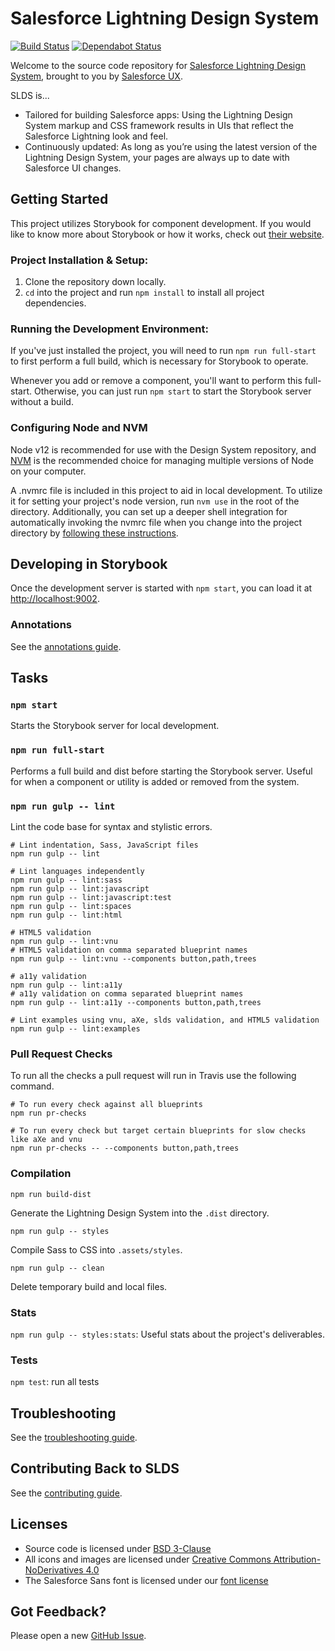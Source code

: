 # Salesforce Lightning Design System

[![Build Status](https://travis-ci.org/salesforce-ux/design-system.svg?branch=master)](https://travis-ci.org/salesforce-ux/design-system)
[![Dependabot Status](https://api.dependabot.com/badges/status?host=github&repo=salesforce-ux/design-system-internal&identifier=41938205)](https://dependabot.com)

Welcome to the source code repository for [Salesforce Lightning Design System](http://getslds.com/), brought to you by [Salesforce UX](https://twitter.com/salesforceux).

SLDS is...

* Tailored for building Salesforce apps: Using the Lightning Design System markup and CSS framework results in UIs that reflect the Salesforce Lightning look and feel.
* Continuously updated: As long as you’re using the latest version of the Lightning Design System, your pages are always up to date with Salesforce UI changes.

## Getting Started

This project utilizes Storybook for component development. If you would like to know more about Storybook or how it works, check out [their website](https://storybook.js.org/).

### **Project Installation & Setup:**

1. Clone the repository down locally.
2. `cd` into the project and run `npm install` to install all project dependencies.

### Running the Development Environment:

If you've just installed the project, you will need to run `npm run full-start` to first perform a full build, which is necessary for Storybook to operate.

Whenever you add or remove a component, you'll want to perform this full-start. Otherwise, you can just run `npm start` to start the Storybook server without a build.

### Configuring Node and NVM

Node v12 is recommended for use with the Design System repository, and [NVM](http://nvm.sh/) is the recommended choice for managing multiple versions of Node on your computer.

A .nvmrc file is included in this project to aid in local development. To utilize it for setting your project's node version, run `nvm use` in the root of the directory. 
Additionally, you can set up a deeper shell integration for automatically invoking the nvmrc file when you change into the project directory by 
[following these instructions](https://github.com/nvm-sh/nvm#deeper-shell-integration).

## Developing in Storybook

Once the development server is started with `npm start`, you can load it at [http://localhost:9002](http://localhost:9002/).

### Annotations

See the [annotations guide](https://github.com/salesforce-ux/design-system-internal/blob/226-summer-20/guidelines/ANNOTATIONS.md).

## Tasks

### `npm start`

Starts the Storybook server for local development.

### `npm run full-start`

Performs a full build and dist before starting the Storybook server. Useful for when a component or utility is added or removed from the system.

### `npm run gulp -- lint`

Lint the code base for syntax and stylistic errors.

```
# Lint indentation, Sass, JavaScript files
npm run gulp -- lint

# Lint languages independently
npm run gulp -- lint:sass
npm run gulp -- lint:javascript
npm run gulp -- lint:javascript:test
npm run gulp -- lint:spaces
npm run gulp -- lint:html

# HTML5 validation
npm run gulp -- lint:vnu
# HTML5 validation on comma separated blueprint names
npm run gulp -- lint:vnu --components button,path,trees

# a11y validation
npm run gulp -- lint:a11y
# a11y validation on comma separated blueprint names
npm run gulp -- lint:a11y --components button,path,trees

# Lint examples using vnu, aXe, slds validation, and HTML5 validation
npm run gulp -- lint:examples
```

### Pull Request Checks

To run all the checks a pull request will run in Travis use the following command.

```
# To run every check against all blueprints
npm run pr-checks

# To run every check but target certain blueprints for slow checks like aXe and vnu
npm run pr-checks -- --components button,path,trees
```

### Compilation

`npm run build-dist`

Generate the Lightning Design System into the `.dist` directory.

`npm run gulp -- styles`

Compile Sass to CSS into `.assets/styles`.

`npm run gulp -- clean`

Delete temporary build and local files.

### Stats

`npm run gulp -- styles:stats`: Useful stats about the project's deliverables.

### Tests

`npm test`: run all tests

## Troubleshooting

See the [troubleshooting guide](https://github.com/salesforce-ux/design-system-internal/blob/226-summer-20/guidelines/TROUBLESHOOTING.md).

## Contributing Back to SLDS

See the [contributing guide](https://github.com/salesforce-ux/design-system-internal/blob/226-summer-20/CONTRIBUTING.md).

## Licenses

* Source code is licensed under [BSD 3-Clause](https://git.io/sfdc-license)
* All icons and images are licensed under [Creative Commons Attribution-NoDerivatives 4.0](https://github.com/salesforce-ux/licenses/blob/master/LICENSE-icons-images.txt)
* The Salesforce Sans font is licensed under our [font license](https://github.com/salesforce-ux/licenses/blob/master/LICENSE-font.txt)

## Got Feedback?

Please open a new [GitHub Issue](https://github.com/salesforce-ux/design-system/issues).
